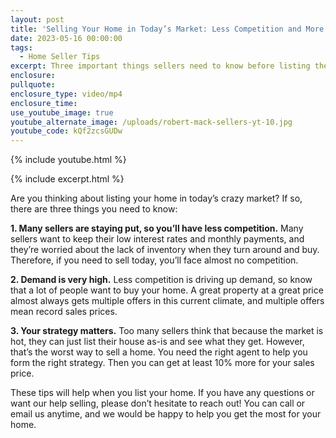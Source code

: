 ```yaml
---
layout: post
title: 'Selling Your Home in Today’s Market: Less Competition and More Opportunities'
date: 2023-05-16 00:00:00
tags:
  - Home Seller Tips
excerpt: Three important things sellers need to know before listing their homes.
enclosure:
pullquote:
enclosure_type: video/mp4
enclosure_time:
use_youtube_image: true
youtube_alternate_image: /uploads/robert-mack-sellers-yt-10.jpg
youtube_code: kQf2zcsGUDw
---
```

{% include youtube.html %}

{% include excerpt.html %}

Are you thinking about listing your home in today’s crazy market? If so, there are three things you need to know:&nbsp;

**1\. Many sellers are staying put, so you’ll have less competition.** Many sellers want to keep their low interest rates and monthly payments, and they’re worried about the lack of inventory when they turn around and buy. Therefore, if you need to sell today, you’ll face almost no competition.&nbsp;

**2\. Demand is very high.** Less competition is driving up demand, so know that a lot of people want to buy your home. A great property at a great price almost always gets multiple offers in this current climate, and multiple offers mean record sales prices.&nbsp;

**3\. Your strategy matters.** Too many sellers think that because the market is hot, they can just list their house as-is and see what they get. However, that’s the worst way to sell a home. You need the right agent to help you form the right strategy. Then you can get at least 10% more for your sales price.&nbsp;

These tips will help when you list your home. If you have any questions or want our help selling, please don’t hesitate to reach out! You can call or email us anytime, and we would be happy to help you get the most for your home.
